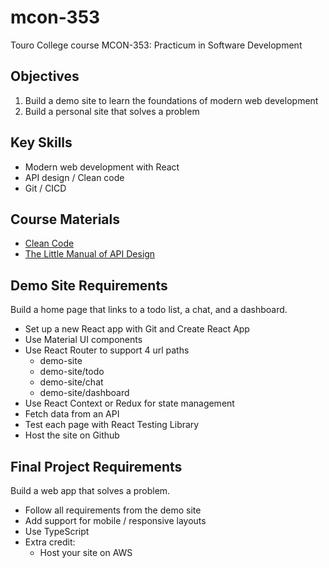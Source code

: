 # mcon-353

Touro College course MCON-353: Practicum in Software Development

## Objectives

1. Build a demo site to learn the foundations of modern web development
2. Build a personal site that solves a problem

## Key Skills

- Modern web development with React
- API design / Clean code
- Git / CICD

## Course Materials

- [Clean Code](https://www.amazon.com/Clean-Code-Handbook-Software-Craftsmanship/dp/0132350882/ref=sr_1_1?gclid=Cj0KCQiA_JWOBhDRARIsANymNOYzZLo37-eBHTE3ntOJwCg1uG7AHUVIRj-z_yoNJGeQSbPNVgW3sKgaAkBEEALw_wcB&hvadid=490225795116&hvdev=c&hvlocphy=9004467&hvnetw=g&hvqmt=e&hvrand=13027594769888224702&hvtargid=kwd-4606836158&hydadcr=24665_13446940&keywords=clean+code&qid=1640371469&sr=8-1)
- [The Little Manual of API Design](https://github.com/papers-we-love/papers-we-love/blob/master/api_design/api-design.pdf)

## Demo Site Requirements

Build a home page that links to a todo list, a chat, and a dashboard.

- Set up a new React app with Git and Create React App
- Use Material UI components
- Use React Router to support 4 url paths
  - demo-site
  - demo-site/todo
  - demo-site/chat
  - demo-site/dashboard
- Use React Context or Redux for state management
- Fetch data from an API
- Test each page with React Testing Library
- Host the site on Github

## Final Project Requirements

Build a web app that solves a problem.

- Follow all requirements from the demo site
- Add support for mobile / responsive layouts
- Use TypeScript
- Extra credit:
  - Host your site on AWS

